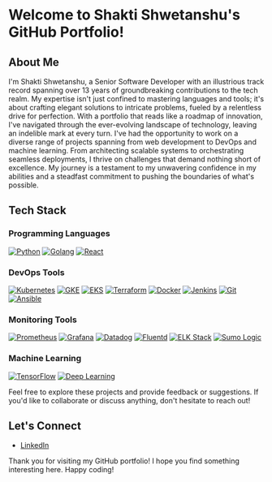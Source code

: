 # Welcome to Shakti Shwetanshu's GitHub Portfolio!

## About Me

I'm Shakti Shwetanshu, a Senior Software Developer with an illustrious track record spanning over 13 years of groundbreaking contributions to the tech realm. My expertise isn't just confined to mastering languages and tools; it's about crafting elegant solutions to intricate problems, fueled by a relentless drive for perfection. With a portfolio that reads like a roadmap of innovation, I've navigated through the ever-evolving landscape of technology, leaving an indelible mark at every turn. I've had the opportunity to work on a diverse range of projects spanning from web development to DevOps and machine learning. From architecting scalable systems to orchestrating seamless deployments, I thrive on challenges that demand nothing short of excellence. My journey is a testament to my unwavering confidence in my abilities and a steadfast commitment to pushing the boundaries of what's possible.

## Tech Stack

### Programming Languages
[![Python](https://img.shields.io/badge/-Python-black?logo=python&logoColor=white)](link_to_your_python_project) [![Golang](https://img.shields.io/badge/-Golang-blue?logo=go&logoColor=white)](link_to_your_golang_project) [![React](https://img.shields.io/badge/-React-yellow?logo=react&logoColor=black)](link_to_your_react_project)

### DevOps Tools
[![Kubernetes](https://img.shields.io/badge/-Kubernetes-blue?logo=kubernetes&logoColor=white)](link_to_kubernetes_project) [![GKE](https://img.shields.io/badge/-GKE-blue?logo=google-cloud&logoColor=white)](link_to_gke_project) [![EKS](https://img.shields.io/badge/-EKS-orange?logo=amazon-aws&logoColor=white)](link_to_eks_project) [![Terraform](https://img.shields.io/badge/-Terraform-black?logo=terraform&logoColor=white)](link_to_terraform_project) [![Docker](https://img.shields.io/badge/-Docker-blue?logo=docker&logoColor=white)](link_to_docker_project) [![Jenkins](https://img.shields.io/badge/-Jenkins-darkgreen?logo=jenkins&logoColor=white)](link_to_jenkins_project) [![Git](https://img.shields.io/badge/-Git-black?logo=git&logoColor=white)](link_to_git_project) [![Ansible](https://img.shields.io/badge/-Ansible-black?logo=ansible&logoColor=white)](link_to_ansible_project)

### Monitoring Tools
[![Prometheus](https://img.shields.io/badge/-Prometheus-blue?logo=prometheus&logoColor=white)](link_to_prometheus_project) [![Grafana](https://img.shields.io/badge/-Grafana-blue?logo=grafana&logoColor=white)](link_to_grafana_project) [![Datadog](https://img.shields.io/badge/-Datadog-blue?logo=datadog&logoColor=white)](link_to_datadog_project) [![Fluentd](https://img.shields.io/badge/-Fluentd-blue?logo=fluentd&logoColor=white)](link_to_fluentd_project) [![ELK Stack](https://img.shields.io/badge/-ELK%20Stack-blue?logo=elastic&logoColor=white)](link_to_elk_stack_project) [![Sumo Logic](https://img.shields.io/badge/-Sumo%20Logic-blue?logo=sumologic&logoColor=white)](link_to_sumo_logic_project)

### Machine Learning
[![TensorFlow](https://img.shields.io/badge/-TensorFlow-blue?logo=tensorflow&logoColor=white)](link_to_tensorflow_project) [![Deep Learning](https://img.shields.io/badge/-Deep%20Learning-blue?logo=python&logoColor=white)](link_to_deep_learning_project)

<!-- ## Projects

 Here are some of the key projects I've worked on:

1. [Project Name](link_to_project) - Brief description of the project.
2. [Project Name](link_to_project) - Brief description of the project.
3. [Project Name](link_to_project) - Brief description of the project.
-->
Feel free to explore these projects and provide feedback or suggestions. If you'd like to collaborate or discuss anything, don't hesitate to reach out!

## Let's Connect

- [LinkedIn](www.linkedin.com/in/shaktishwetanshu)

Thank you for visiting my GitHub portfolio! I hope you find something interesting here. Happy coding!

